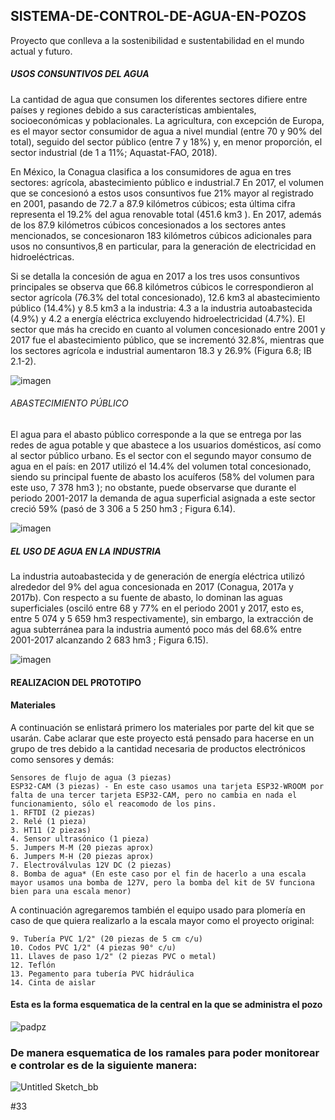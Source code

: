 ## SISTEMA-DE-CONTROL-DE-AGUA-EN-POZOS
Proyecto que conlleva a la sostenibilidad e sustentabilidad en el mundo actual y futuro.  

##### USOS CONSUNTIVOS DEL AGUA

La cantidad de agua que consumen los diferentes sectores difiere entre países y regiones debido a sus características ambientales, socioeconómicas y poblacionales.
La agricultura, con excepción de Europa, es el mayor sector consumidor de agua a nivel mundial (entre 70 y 90% del total), seguido del sector público (entre 7 y 
18%) y, en menor proporción, el sector industrial (de 1 a 11%; Aquastat-FAO, 2018).

En México, la Conagua clasifica a los consumidores de agua en tres sectores: agrícola, abastecimiento público e industrial.7 En 2017, el volumen que se concesionó a 
estos usos consuntivos fue 21% mayor al registrado en 2001, pasando de 72.7 a 87.9 kilómetros cúbicos; esta última cifra representa el 19.2% del agua renovable 
total (451.6 km3 ). En 2017, además de los 87.9 kilómetros cúbicos concesionados a los sectores antes mencionados, se concesionaron 183 kilómetros cúbicos 
adicionales para usos no consuntivos,8 en particular, para la generación de electricidad en hidroeléctricas.

Si se detalla la concesión de agua en 2017 a los tres usos consuntivos principales se observa que 66.8 kilómetros cúbicos le correspondieron al sector agrícola 
(76.3% del total concesionado), 12.6 km3 al abastecimiento público (14.4%) y 8.5 km3 a la industria: 4.3 a la industria autoabastecida (4.9%) y 4.2 a energía 
eléctrica excluyendo hidroelectricidad (4.7%). El sector que más ha crecido en cuanto al volumen concesionado entre 2001 y 2017 fue el abastecimiento público, que 
se incrementó 32.8%, mientras que los sectores agrícola e industrial aumentaron 18.3 y 26.9% (Figura 6.8; IB 2.1-2).

![imagen](https://github.com/URIEL0ARTURO0DOMINGUEZ0VELAZQUEZ/SISTEMA-DE-CONTROL-DE-AGUA-PLUVIAL/assets/136390705/0744cc0d-63eb-4cc6-a179-fb14e34ac579)

###### ABASTECIMIENTO PÚBLICO

El agua para el abasto público corresponde a la que se entrega por las redes de agua potable y que abastece a los usuarios domésticos, así como al sector público 
urbano. Es el sector con el segundo mayor consumo de agua en el país: en 2017 utilizó el 14.4% del volumen total concesionado, siendo su principal fuente de abasto 
los acuíferos (58% del volumen para este uso, 7 378 hm3 ); no obstante, puede observarse que durante el periodo 2001-2017 la demanda de agua superficial asignada a 
este sector creció 59% (pasó de 3 306 a 5 250 hm3 ; Figura 6.14).

![imagen](https://github.com/URIEL0ARTURO0DOMINGUEZ0VELAZQUEZ/SISTEMA-DE-CONTROL-DE-AGUA-PLUVIAL/assets/136390705/2c255853-5847-4f3f-93df-d5e2ff031654)

##### EL USO DE AGUA EN LA INDUSTRIA

La industria autoabastecida y de generación de energía eléctrica utilizó alrededor del 9% del agua concesionada en 2017 (Conagua, 2017a y 2017b). Con respecto a su 
fuente de abasto, lo dominan las aguas superficiales (osciló entre 68 y 77% en el periodo 2001 y 2017, esto es, entre 5 074 y 5 659 hm3 respectivamente), sin 
embargo, la extracción de agua subterránea para la industria aumentó poco más del 68.6% entre 2001-2017 alcanzando 2 683 hm3 ; Figura 6.15).

![imagen](https://github.com/URIEL0ARTURO0DOMINGUEZ0VELAZQUEZ/SISTEMA-DE-CONTROL-DE-AGUA-PLUVIAL/assets/136390705/753af251-8e2f-407c-9e36-c09acbc76371)

#### REALIZACION DEL PROTOTIPO 


#### Materiales
A continuación se enlistará primero los materiales por parte del kit que se usarán. Cabe aclarar que este proyecto está pensado para hacerse en un grupo de tres debido a la cantidad necesaria de productos electrónicos como sensores y demás:

    Sensores de flujo de agua (3 piezas)
    ESP32-CAM (3 piezas) - En este caso usamos una tarjeta ESP32-WROOM por falta de una tercer tarjeta ESP32-CAM, pero no cambia en nada el funcionamiento, sólo el reacomodo de los pins.
    1. RFTDI (2 piezas)
    2. Relé (1 pieza)
    3. HT11 (2 piezas)
    4. Sensor ultrasónico (1 pieza)
    5. Jumpers M-M (20 piezas aprox)
    6. Jumpers M-H (20 piezas aprox)
    7. Electroválvulas 12V DC (2 piezas)
    8. Bomba de agua* (En este caso por el fin de hacerlo a una escala mayor usamos una bomba de 127V, pero la bomba del kit de 5V funciona bien para una escala menor)

A continuación agregaremos también el equipo usado para plomería en caso de que quiera realizarlo a la escala mayor como el proyecto original:

    9. Tubería PVC 1/2" (20 piezas de 5 cm c/u)
    10. Codos PVC 1/2" (4 piezas 90° c/u)
    11. Llaves de paso 1/2" (2 piezas PVC o metal)
    12. Teflón 
    13. Pegamento para tubería PVC hidráulica 
    14. Cinta de aislar


#### Esta es la forma esquematica de la central en la que se administra el pozo 
![padpz](https://github.com/URIEL0ARTURO0DOMINGUEZ0VELAZQUEZ/SISTEMA-DE-CONTROL-DE-AGUA-EN-POZOS/assets/136390705/058de169-b51a-4062-8f34-560656cefc61)

### De manera esquematica de los ramales para poder monitorear e controlar es de la siguiente manera:

![Untitled Sketch_bb](https://github.com/URIEL0ARTURO0DOMINGUEZ0VELAZQUEZ/SISTEMA-DE-CONTROL-DE-AGUA-EN-POZOS/assets/136390705/ace79465-b186-4a16-9217-418fb1fc435e)





#33
